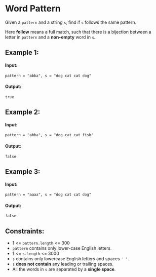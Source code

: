# Word Pattern

Given a `pattern` and a string `s`, find if `s` follows the same pattern.

Here **follow** means a full match, such that there is a bijection between a letter in `pattern` and a **non-empty** word in `s`.

 

## Example 1:

#### Input: 

`pattern = "abba", s = "dog cat cat dog"`

#### Output: 

`true`



## Example 2:

#### Input: 

`pattern = "abba", s = "dog cat cat fish"`

#### Output: 

`false`



## Example 3:

#### Input: 

`pattern = "aaaa", s = "dog cat cat dog"`

#### Output: 

`false`
 


## Constraints:
- 1 <= `pattern.length` <= 300
- `pattern` contains only lower-case English letters.
- 1 <= `s.length` <= 3000
- `s` contains only lowercase English letters and spaces `' '`.
- `s` **does not contain** any leading or trailing spaces.
- All the words in `s` are separated by a **single space**.

